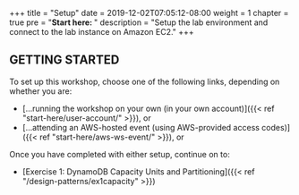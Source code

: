 +++
title = "Setup"
date = 2019-12-02T07:05:12-08:00
weight = 1
chapter = true
pre = "<b>Start here: </b>"
description = "Setup the lab environment and connect to the lab instance on Amazon EC2."
+++

## GETTING STARTED

To set up this workshop, choose one of the following links, depending on whether you are:
- […running the workshop on your own (in your own account)]({{< ref "start-here/user-account/" >}}), or
- […attending an AWS-hosted event (using AWS-provided access codes)]({{< ref "start-here/aws-ws-event/" >}}), or

Once you have completed with either setup, continue on to:
- [Exercise 1: DynamoDB Capacity Units and Partitioning]({{< ref "/design-patterns/ex1capacity" >}})
